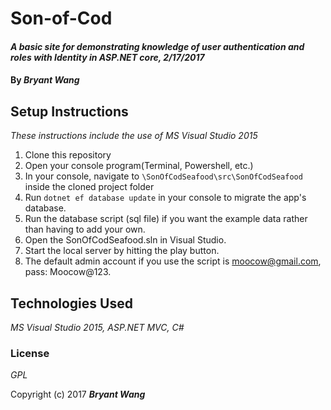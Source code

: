 # Son-of-Cod

#### _A basic site for demonstrating knowledge of user authentication and roles with Identity in ASP.NET core, 2/17/2017_

#### By _**Bryant Wang**_

## Setup Instructions

_These instructions include the use of MS Visual Studio 2015_

1. Clone this repository
2. Open your console program(Terminal, Powershell, etc.)
3. In your console, navigate to `\SonOfCodSeafood\src\SonOfCodSeafood` inside the cloned project folder
4. Run `dotnet ef database update` in your console to migrate the app's database.
5. Run the database script (sql file) if you want the example data rather than having to add your own.
6. Open the SonOfCodSeafood.sln in Visual Studio.
7. Start the local server by hitting the play button.
8. The default admin account if you use the script is moocow@gmail.com, pass: Moocow@123.

## Technologies Used

_MS Visual Studio 2015, ASP.NET MVC, C#_

### License

*GPL*

Copyright (c) 2017 **_Bryant Wang_**
